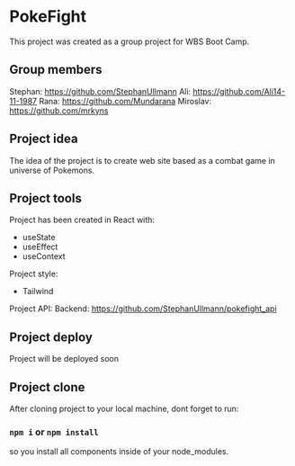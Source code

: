 # PokeFight

This project was created as a group project for WBS Boot Camp.

## Group members

Stephan: https://github.com/StephanUllmann
Ali: https://github.com/Ali14-11-1987
Rana: https://github.com/Mundarana
Miroslav: https://github.com/mrkyns

## Project idea

The idea of the project is to create web site based as a combat game in universe of Pokemons.

## Project tools

Project has been created in React with:

- useState
- useEffect
- useContext

Project style:

- Tailwind

Project API:
Backend: https://github.com/StephanUllmann/pokefight_api

## Project deploy

Project will be deployed soon

## Project clone

After cloning project to your local machine, dont forget to run:

### `npm i` or `npm install`

so you install all components inside of your node_modules.
